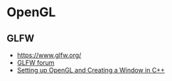 # OpenGL

## GLFW

* <https://www.glfw.org/>
* [GLFW forum](https://discourse.glfw.org/)
* [Setting up OpenGL and Creating a Window in C++](https://www.youtube.com/watch?v=OR4fNpBjmq8&t=163s)